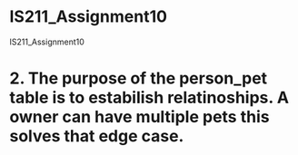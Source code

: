 # IS211_Assignment10
IS211_Assignment10

# 2. The purpose of the person_pet table is to estabilish relatinoships. A owner can have multiple pets this solves that edge case. 